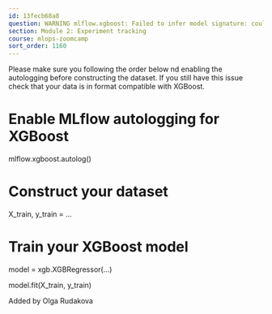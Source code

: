 ```yaml
---
id: 13fecb68a8
question: WARNING mlflow.xgboost: Failed to infer model signature: could not sample data to infer model signature: please ensure that autologging is enabled before constructing the dataset.
section: Module 2: Experiment tracking
course: mlops-zoomcamp
sort_order: 1160
---
```


Please make sure you following the order below nd enabling the autologging before constructing the dataset. If you still have this issue check that your data is in format compatible with XGBoost.

# Enable MLflow autologging for XGBoost

mlflow.xgboost.autolog()

# Construct your dataset

X_train, y_train = ...

# Train your XGBoost model

model = xgb.XGBRegressor(...)

model.fit(X_train, y_train)

Added by Olga Rudakova


